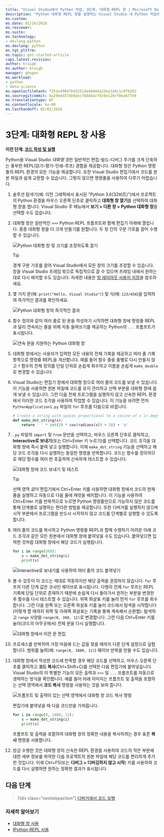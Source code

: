 ```yaml
---
title: "Visual Studio에서 Python 작업, 3단계, 대화형 REPL 창 | Microsoft Docs"
description: "Python 대화형 REPL 창을 설명하는 Visual Studio 내 Python 작업에 대한 핵심 자습서의 3단계입니다."
ms.custom: 
ms.date: 01/16/2018
ms.reviewer: 
ms.suite: 
ms.technology:
- devlang-python
ms.devlang: python
ms.tgt_pltfrm: 
ms.topic: get-started-article
caps.latest.revision: 
author: kraigb
ms.author: kraigb
manager: ghogen
ms.workload:
- python
- data-science
ms.openlocfilehash: f251e49847655251de46d44a23ee1d4c1c9f0263
ms.sourcegitcommit: ba29e4d37db92ec784d4acf9c6e120cf0ea677e9
ms.translationtype: HT
ms.contentlocale: ko-KR
ms.lasthandoff: 02/01/2018
---
```

# <a name="step-3-using-the-interactive-repl-window"></a>3단계: 대화형 REPL 창 사용

**이전 단계: [코드 작성 및 실행](tutorial-working-with-python-in-visual-studio-step-02-writing-code.md)**

Python용 Visual Studio *대화형 창*은 일반적인 편집-빌드-디버그 주기를 크게 단축하는 풍부한 REPL(읽기-평가-인쇄-루프) 경험을 제공합니다. 대화형 창은 Python 명령줄의 REPL 환경의 모든 기능을 제공합니다. 또한 Visual Studio 편집기에서 코드를 원본 파일과 쉽게 교환할 수 있습니다. 그렇지 않으면 명령줄을 사용하여 다루기 어렵습니다.

1. 솔루션 탐색기(예: 이전 그래픽에서 표시된 "Python 3.6(32비트)")에서 프로젝트의 Python 환경을 마우스 오른쪽 단추로 클릭하고 **대화형 창 열기**를 선택하여 대화형 창을 엽니다. Visual Studio 주 메뉴에서 **보기 > 다른 창 > Python 대화형 창**을 선택할 수도 있습니다.

1. 대화형 창은 일반적인 `>>>` Python REPL 프롬프트와 함께 편집기 아래에 열립니다. 종종 대화형 창을 더 크게 만들기를 원합니다. 두 창 간의 구분 기호를 끌어 수행할 수 있습니다.

    ![Python 대화형 창 및 크기를 조정하도록 끌기](media/vs-getting-started-python-11-interactive1b.png)

    > [!Tip]
    > 경계 구분 기호를 끌어 Visual Studio에서 모든 창의 크기를 조정할 수 있습니다. 창을 Visual Studio 프레임 밖으로 독립적으로 끌 수 있으며 프레임 내에서 원하는 대로 다시 배치할 수도 있습니다. 자세한 내용은 [창 레이아웃 사용자 지정](../ide/customizing-window-layouts-in-visual-studio.md)을 참조하세요.

1. 몇 가지 문(예: `print("Hello, Visual Studio")`) 및 식(예: `123/456`)을 입력하여 즉각적인 결과를 확인하세요.

    ![Python 대화형 창의 즉각적인 결과](media/vs-getting-started-python-12-interactive2.png)

1. 함수 정의와 같이 여러 줄로 된 문을 작성하기 시작하면 대화형 창에 명령줄 REPL과 달리 연속되는 줄을 위해 자동 들여쓰기를 제공하는 Python의 `...` 프롬프트가 표시됩니다.

    ![연속 문을 지원하는 Python 대화형 창](media/vs-getting-started-python-13-interactive3.png)

1. 대화형 창에서는 사용자가 입력한 모든 내용의 전체 기록을 제공하고 여러 줄 기록 항목으로 명령줄 REPL을 개선합니다. 예를 들어 함수 줄을 줄별로 다시 만들지 않고 `f` 함수의 전체 정의를 단일 단위로 손쉽게 회수하고 이름을 손쉽게 `make_double`로 변경할 수 있습니다.

1. Visual Studio는 편집기 창에서 대화형 창으로 여러 줄의 코드를 보낼 수 있습니다. 이 기능을 사용하면 원본 파일에 코드를 유지 관리하고 선택 부분을 대화형 창에 쉽게 보낼 수 있습니다. 그런 다음 전체 프로그램을 실행하지 않고 신속한 REPL 환경에서 이러한 코드 조각을 사용하여 작업할 수 있습니다. 이 기능을 보려면 먼저 `PythonApplication1.py` 파일의 `for` 루프를 다음으로 바꿉니다.

    ```python
    # Create a string with spaces proportional to a cosine of x in degrees
    def make_dot_string(x):
        return ' ' * int(20 * cos(radians(x)) + 20) + 'o'
    ```

1. `.py` 파일의 `import` 및 `from` 문만을 선택하고, 마우스 오른쪽 단추로 클릭하고, **Interactive로 보내기**(또는 Ctrl+Enter 키 누르기)를 선택합니다. 코드 조각을 대화형 창에 즉시 붙여 넣고 실행합니다. 이제 `make_dot_string` 기능을 선택하고 해당 코드 조각을 다시 실행하는 동일한 명령을 반복합니다. 코드는 함수를 정의하므로 해당 함수를 여러 번 호출하여 신속하게 테스트할 수 있습니다.

    ![대화형 창에 코드 보내기 및 테스트](media/vs-getting-started-python-14-interactive4.png)

    > [!Tip]
    > 선택 영역 *없이* 편집기에서 Ctrl+Enter 키를 사용하면 대화형 창에서 코드의 현재 줄을 실행하고 자동으로 다음 줄에 캐럿을 배치합니다. 이 기능을 사용하여 Ctrl+Enter 키를 반복적으로 누르면 Python 명령줄만으로 가능하지 않은 코드를 통해 단계별로 실행하는 편리한 방법을 제공합니다. 또한 디버거를 실행하지 않으며 시작 부분에서 프로그램을 반드시 시작하지 않고 코드를 단계별로 실행할 수 있도록 합니다.

1. 여러 줄의 코드를 복사하고 Python 명령줄 REPL과 함께 수행하기 어려운 아래 코드 조각과 같은 모든 원본에서 대화형 창에 붙여넣을 수도 있습니다. 붙여넣으면 입력한 것처럼 대화형 창에서 해당 코드가 실행됩니다.

    ```python
    for i in range(360):
        s = make_dot_string(i)
        print(s)
    ```

    ![Interactive로 보내기를 사용하여 여러 줄의 코드 붙여넣기](media/vs-getting-started-python-15-interactive5.png)

1. 볼 수 있듯이 이 코드는 제대로 작동하지만 해당 출력을 권장하지 않습니다. `for` 루프의 다른 단계 값은 코사인 웨이브로 표시됩니다. 다행히 전체 `for` 루프는 REPL 기록에 단일 단위로 존재하기 때문에 손쉽게 다시 돌아가서 원하는 부분을 변경한 후 함수를 다시 테스트할 수 있습니다. 위쪽 화살표 키를 눌러 먼저 `for` 루프를 회수합니다. 그런 다음 왼쪽 또는 오른쪽 화살표 키를 눌러 코드에서 탐색을 시작합니다(이렇게 할 때까지 위쪽 및 아래쪽 화살표는 기록을 통해 계속해서 순환함). 탐색하고 `range` 사양을 `range(0, 360, 12)`로 변경합니다. 그런 다음 Ctrl+Enter 키를 눌러(코드의 아무곳에서) 전체 문을 다시 실행합니다.

    ![대화형 창에서 이전 문 편집](media/vs-getting-started-python-16-interactive6.png)

1. 프로세스를 반복하여 가장 마음에 드는 값을 찾을 때까지 다른 단계 설정으로 실험합니다. 범위를 늘려(예: `range(0, 1800, 12)`) 웨이브 반복을 만들 수도 있습니다.
 
1. 대화형 창에서 작성한 코드에 만족할 경우 해당 코드를 선택하고, 마우스 오른쪽 단추를 클릭하고 **코드 복사**(Ctrl+Shift+C)를 선택한 다음 편집기에 붙여넣습니다. Visual Studio의 이 특별한 기능이 모든 출력과 `>>>` 및 `...` 프롬프트를 자동으로 생략하는 방식을 확인합니다. 예를 들어 아래 이미지는 프롬프트 및 출력을 포함하는 선택 영역에서 **코드 복사** 명령을 사용하는 것을 보여 줍니다.

    ![프롬프트 및 출력이 있는 선택 영역에서 대화형 창 코드 복사 명령](media/vs-getting-started-python-17-interactive7.png)

    편집기에 붙여넣을 때 다음 코드만을 가져옵니다.

    ```python
    for i in range(0, 1800, 12):
        s = make_dot_string(i)
        print(s)
    ```

    프롬프트 및 출력을 포함하여 대화형 창의 정확한 내용을 복사하려는 경우 표준 **복사** 명령을 사용합니다.

1. 방금 수행한 것은 대화형 창의 신속한 REPL 환경을 사용하여 코드의 작은 부분에 대한 세부 정보를 파악한 다음 프로젝트의 원본 파일에 해당 코드를 편리하게 추가한 것입니다. 이제 Ctrl+F5(또는 **디버그 > 디버깅하지 않고 시작**) 키를 사용하여 코드를 다시 실행하면 원하는 정확한 결과가 표시됩니다.

## <a name="next-steps"></a>다음 단계

> [!div class="nextstepaction"]
> [디버거에서 코드 실행](tutorial-working-with-python-in-visual-studio-step-04-debugging.md)

### <a name="going-deeper"></a>자세히 알아보기

- [대화형 창 사용](python-interactive-repl-in-visual-studio.md)
- [IPython REPL 사용](interactive-repl-ipython.md)
